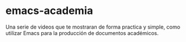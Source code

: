 # emacs-academia
Una serie de videos que te mostraran de forma practica y simple, como utilizar Emacs para la producción de documentos académicos.
